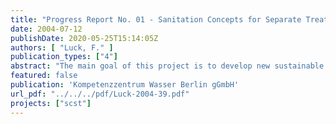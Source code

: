 ```yaml
---
title: "Progress Report No. 01 - Sanitation Concepts for Separate Treatment of Urine, Faeces and Greywater (SCST)"
date: 2004-07-12
publishDate: 2020-05-25T15:14:05Z
authors: [ "Luck, F." ]
publication_types: ["4"]
abstract: "The main goal of this project is to develop new sustainable sanitation concepts which have significant advantages in relation to ecological as well as to economical aspects compared to the conventional systems (end-of-pipe-system). After successful project completion, the new sanitation concept should be used in Berlin areas, where sewer systems are not installed, as well as other locations (national and international). The management of the project has been achieved as foreseen. No relevant modifications have been necessary. In relation to the technical development all eight tasks have been started. Some later than scheduled but this does not endanger the goal and end date of the project. The first results from the greywater treatment with the constructed wetland show that the effluent quality is comparable to the wastewater treatment plants of Berlin In contrary to the proposal the new sanitation concept using vacuum separation toilets will be realised in the office building instead of apartment building. Furthermore not fifteen but ten flats are taken into account for the project and all bathrooms will be completely retrofitted instead of installation of new toilet systems only. Due to the fact that external assistance for designing is necessary the costs for external assistance is higher than planned. The precise figure will be available earliest at the end of 2004. All modifications do not endanger the goal of the project. For the information and discussion with the national and international public and colleagues about this project many presentations, publications and visits of the demonstration project have been undertaken and organised, respectively. The envisioned progress up to the interim report in March 2005 will be the realisation and start up of operation of the sanitation concept in the apartment building, exchange of the gravity separation toilets against vacuum separation toilets in the office building, designing, installation and operation of the digester. Furthermore all work from subcontractors (Life-Cycle-Assessment, Urine treatment, Fertiliser usage) will continue. Different international presentations are also foreseen. In relation to the financial issues 325.906 € (21 %) of the total eligible costs of 1.552.116 € and 511.515 € (23 %) of the total real costs of 2.223.474 €, respectively, have been spent until now. The 30 % threshold of the total real costs will be achieved presumably at the end of 2004."
featured: false
publication: 'Kompetenzzentrum Wasser Berlin gGmbH'
url_pdf: "../../../pdf/Luck-2004-39.pdf"
projects: ["scst"]
---
```


